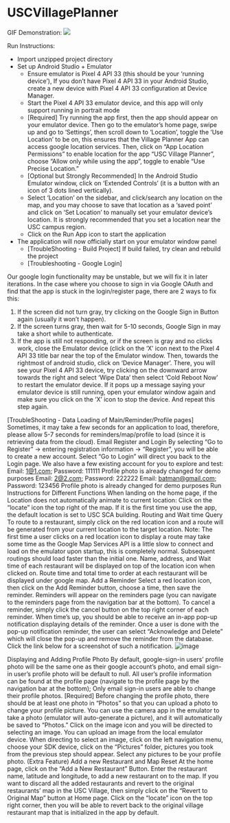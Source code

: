 # USCVillagePlanner
GIF Demonstration:
![](https://github.com/WeiLong27/public_project_gif/blob/master/dynamic_island.gif)

Run Instructions:
* Import unzipped project directory
* Set up Android Studio + Emulator
   - Ensure emulator is Pixel 4 API 33 (this should be your ‘running device’), If you don’t have Pixel 4 API 33 in your Android Studio, create a new device with Pixel 4 API 33 configuration at Device Manager.
   - Start the Pixel 4 API 33 emulator device, and this app will only support running in portrait mode
   - [Required] Try running the app first, then the app should appear on your emulator device. Then go to the emulator’s home page, swipe up and go to ‘Settings’, then scroll down to ‘Location’, toggle the ‘Use Location’ to be on, this ensures that the Village Planner App can access google location services. Then, click on “App Location Permissions” to enable location for the app “USC Village Planner”, choose “Allow only while using the app”, toggle to enable “Use Precise  Location.”
   - [Optional but Strongly Recommended] In the Android Studio Emulator window, click on ‘Extended Controls’ (it is a button with an icon of 3 dots lined vertically).
   - Select ‘Location’ on the sidebar, and click/search any location on the map, and you may choose to save that location as a ‘saved point’ and click on ‘Set Location’ to manually set your emulator device’s location. It is strongly recommended that you set a location near the USC campus region.
   - Click on the Run App icon to start the application
* The application will now officially start on your emulator window panel
   - [TroubleShooting - Build Project] If build failed, try clean and rebuild the project
   - [Troubleshooting - Google Login]

Our google login functionality may be unstable, but we will fix it in later iterations.
In the case where you choose to sign in via Google OAuth and find that the app is stuck in the login/register page, there are 2 ways to fix this:
1. If the screen did not turn gray, try clicking on the Google Sign in Button again (usually it won’t happen).
2. If the screen turns gray, then wait for 5-10 seconds, Google Sign in may take a short while to authenticate.
3. If the app is still not responding, or if the screen is gray and no clicks work, close the Emulator device (click on the ‘X’ icon next to the Pixel 4 API 33 title bar near the top of the Emulator window.
   Then, towards the rightmost of android studio, click on ‘Device Manager’. There, you will see your Pixel 4 API 33 device, try clicking on the downward arrow towards the right and select ‘Wipe Data’ then select ‘Cold Reboot Now’ to restart the emulator device. If it pops up a message saying your emulator device is still running, open your emulator window again and make sure you click on the ‘X’ icon to stop the device. And repeat this step again.

[TroubleShooting - Data Loading of Main/Reminder/Profile pages] Sometimes, it may take a few seconds for an application to load, therefore, please allow 5-7 seconds for reminders/map/profile to load (since it is retrieving data from the cloud).
Email Register and Login
By selecting “Go to Register” -> entering registration information -> “Register”, you will be able to create a new account. Select “Go to Login” will direct you back to the Login page.
We also have a few existing account for you to explore and test:
Email: 1@1.com; Password: 111111
Profile photo is already changed for demo purposes
Email: 2@2.com; Password: 222222
Email: batman@gmail.com; Password: 123456
Profile photo is already changed for demo purposes
Run Instructions for Different Functions
When landing on the home page, if the Location does not automatically animate to current location: Click on the “locate” icon the top right of the map. If it is the first time you use the app, the default location is set to USC SCA building.
Routing and Wait time Query
To route to a restaurant, simply click on the red location icon and a route will be generated from your current location to the target location.
Note: The first time a user clicks on a red location icon to display a route may take some time as the Google Map Services API is a little slow to connect and load on the emulator upon startup, this is completely normal. Subsequent routings should load faster than the initial one.
Name, address, and Wait time of each restaurant will be displayed on top of the location icon when clicked on.
Route time and total time to order at each restaurant will be displayed under google map.
Add a Reminder
Select a red location icon, then click on the Add Reminder button, choose a time, then save the reminder.
Reminders will appear on the reminders page (you can navigate to the reminders page from the navigation bar at the bottom). To cancel a reminder, simply click the cancel button on the top right corner of each reminder.
When time’s up, you should be able to receive an in-app pop-up notification displaying details of the reminder. Once a user is done with the pop-up notification reminder, the user can select “Acknowledge and Delete” which will close the pop-up and remove the reminder from the database. Click the link below for a screenshot of such a notification.
![image](https://user-images.githubusercontent.com/50726914/200222364-b7af9305-262f-43d8-8aa6-79da7868fc4a.jpg)

Displaying and Adding Profile Photo
By default, google-sign-in users’ profile photo will be the same one as their google account’s photo, and email sign-in user’s profile photo will be default to null. All user’s profile information can be found at the profile page (navigate to the profile page by the navigation bar at the bottom); Only email sign-in users are able to change their profile photos.
[Required] Before changing the profile photo, there should be at least one photo in “Photos” so that you can upload a photo to change your profile picture. You can use the camera app in the emulator to take a photo (emulator will auto-generate a picture), and it will automatically be saved to “Photos.”
Click on the image icon and you will be directed to selecting an image. You can upload an image from the local emulator device. When directing to select an image, click on the left navigation menu, choose your SDK device, click on the “Pictures” folder, pictures you took from the previous step should appear. Select any pictures to be your profile photo.
(Extra Feature) Add a new Restaurant and Map Reset
At the home page, click on the “Add a New Restaurant” Button. Enter the restaurant name, latitude and longitude, to add a new restaurant on to the map. If you want to discard all the added restaurants and revert to the original restaurants’ map in the USC Village, then simply click on the “Revert to Original Map” button at Home page. Click on the “locate” icon on the top right corner, then you will be able to revert back to the original village restaurant map that is initialized in the app by default.
